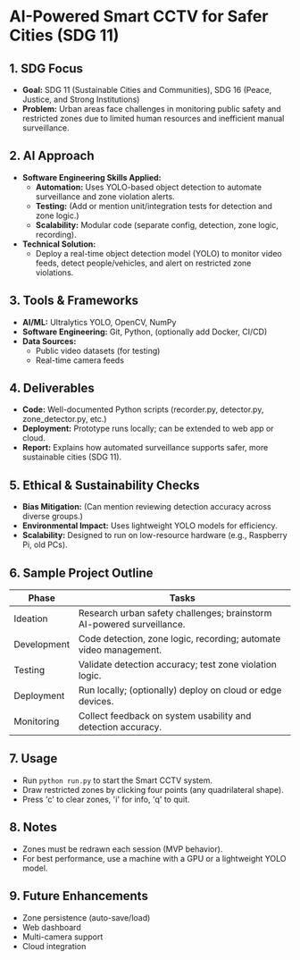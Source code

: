# AI-Powered Smart CCTV for Safer Cities (SDG 11)

## 1. SDG Focus
- **Goal:** SDG 11 (Sustainable Cities and Communities), SDG 16 (Peace, Justice, and Strong Institutions)
- **Problem:** Urban areas face challenges in monitoring public safety and restricted zones due to limited human resources and inefficient manual surveillance.

## 2. AI Approach
- **Software Engineering Skills Applied:**
  - **Automation:** Uses YOLO-based object detection to automate surveillance and zone violation alerts.
  - **Testing:** (Add or mention unit/integration tests for detection and zone logic.)
  - **Scalability:** Modular code (separate config, detection, zone logic, recording).
- **Technical Solution:**
  - Deploy a real-time object detection model (YOLO) to monitor video feeds, detect people/vehicles, and alert on restricted zone violations.

## 3. Tools & Frameworks
- **AI/ML:** Ultralytics YOLO, OpenCV, NumPy
- **Software Engineering:** Git, Python, (optionally add Docker, CI/CD)
- **Data Sources:**
  - Public video datasets (for testing)
  - Real-time camera feeds

## 4. Deliverables
- **Code:** Well-documented Python scripts (recorder.py, detector.py, zone_detector.py, etc.)
- **Deployment:** Prototype runs locally; can be extended to web app or cloud.
- **Report:** Explains how automated surveillance supports safer, more sustainable cities (SDG 11).

## 5. Ethical & Sustainability Checks
- **Bias Mitigation:** (Can mention reviewing detection accuracy across diverse groups.)
- **Environmental Impact:** Uses lightweight YOLO models for efficiency.
- **Scalability:** Designed to run on low-resource hardware (e.g., Raspberry Pi, old PCs).

## 6. Sample Project Outline
| Phase        | Tasks                                                                 |
|--------------|-----------------------------------------------------------------------|
| Ideation     | Research urban safety challenges; brainstorm AI-powered surveillance. |
| Development  | Code detection, zone logic, recording; automate video management.     |
| Testing      | Validate detection accuracy; test zone violation logic.               |
| Deployment   | Run locally; (optionally) deploy on cloud or edge devices.            |
| Monitoring   | Collect feedback on system usability and detection accuracy.          |

## 7. Usage
- Run `python run.py` to start the Smart CCTV system.
- Draw restricted zones by clicking four points (any quadrilateral shape).
- Press 'c' to clear zones, 'i' for info, 'q' to quit.

## 8. Notes
- Zones must be redrawn each session (MVP behavior).
- For best performance, use a machine with a GPU or a lightweight YOLO model.

## 9. Future Enhancements
- Zone persistence (auto-save/load)
- Web dashboard
- Multi-camera support
- Cloud integration